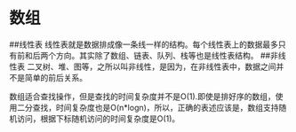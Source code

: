 # 数组

##线性表
线性表就是数据排成像一条线一样的结构。每个线性表上的数据最多只有前和后两个方向。其实除了数组、链表、队列、栈等也是线性表结构。
##非线性表
二叉树、堆、图等，之所以叫非线性，是因为，在非线性表中，数据之间并不是简单的前后关系。

数组适合查找操作，但是查找的时间复杂度并不是O(1).即使是排好序的数组，使用二分查找，时间复杂度也是O(n*logn)，所以，正确的表述应该是，数组支持随机访问，根据下标随机访问的时间复杂度是O(1)。